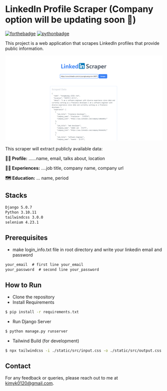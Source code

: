 # LinkedIn Profile Scraper (Company option will be updating soon 🚀)

[//]: # ([![forthebadge]&#40;https://forthebadge.com/images/badges/open-source.svg&#41;]&#40;https://forthebadge.com&#41;)

[![forthebadge](https://forthebadge.com/images/badges/built-with-love.svg)](https://forthebadge.com)
[![pythonbadge](https://forthebadge.com/images/badges/made-with-python.svg)](https://forthebadge.com)

This project is a web application that scrapes LinkedIn profiles that provide public information. 

<img src="./intro.png"  alt="intro"/>


This scraper will extract publicly available data: 

**🧑‍🎨 Profile:** ......name, email, talks about, location

**👨‍💼 Experiences:** ....job title, company name, company url

**🗺️ Education:** ... name, period

## Stacks
```angular2html
Django 5.0.7
Python 3.10.11
tailwindcss 3.0.0
selenium 4.23.1
```

## Prerequisites
- make login_info.txt file in root directory and write your linkedin email and password
```angular2html
your_email  # first line your_email
your_password  # second line your_password
```
  
## How to Run 

- Clone the repository
- Install Requirements
```bash
$ pip install -r requirements.txt
```
-  Run Django Server
```bash
$ python manage.py runserver
```

- Tailwind Build (for development)
```bash
$ npx tailwindcss -i ./static/src/input.css -o ./static/src/output.css --watch
```

## Contact

For any feedback or queries, please reach out to me at [kimyk0120@gmail.com](kimyk0120@gmail.com).

